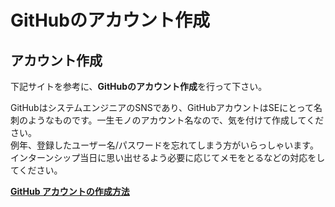 # GitHubのアカウント作成

## アカウント作成
下記サイトを参考に、**GitHubのアカウント作成**を行って下さい。

GitHubはシステムエンジニアのSNSであり、GitHubアカウントはSEにとって名刺のようなものです。一生モノのアカウント名なので、気を付けて作成してください。  
例年、登録したユーザー名/パスワードを忘れてしまう方がいらっしゃいます。  
インターンシップ当日に思い出せるよう必要に応じてメモをとるなどの対応をしてください。

**[GitHub アカウントの作成方法](https://qiita.com/okumurakengo/items/848f7177765cf25fcde0)**
